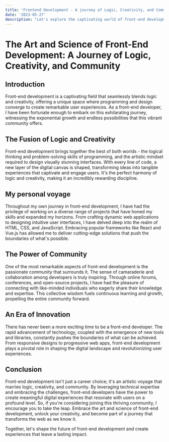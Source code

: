 ```yaml
---
title: 'Frontend Development - A journey of Logic, Creativity, and Community'
date: '2023-05-27'
description: "Let's explore the captivating world of front-end development, where logic and creativity intertwine to create exceptional user experiences. Join me on a personal voyage through the ever-evolving landscape of HTML, CSS, and JavaScript, as we uncover the power of community and embrace the endless possibilities that front-end development offers. Discover why now is the perfect time to embark on this exciting journey and become part of a thriving community shaping the future of the web."
---
```


# The Art and Science of Front-End Development: A Journey of Logic, Creativity, and Community

## Introduction

Front-end development is a captivating field that seamlessly blends logic and creativity, offering a unique space where programming and design converge to create remarkable user experiences. As a front-end developer, I have been fortunate enough to embark on this exhilarating journey, witnessing the exponential growth and endless possibilities that this vibrant community offers.

## The Fusion of Logic and Creativity

Front-end development brings together the best of both worlds - the logical thinking and problem-solving skills of programming, and the artistic mindset required to design visually stunning interfaces. With every line of code, a new layer of the digital canvas is shaped, transforming ideas into tangible experiences that captivate and engage users. It's the perfect harmony of logic and creativity, making it an incredibly rewarding discipline.

## My personal voyage

Throughout my own journey in front-end development, I have had the privilege of working on a diverse range of projects that have honed my skills and expanded my horizons. From crafting dynamic web applications to designing intuitive user interfaces, I have delved deep into the realm of HTML, CSS, and JavaScript. Embracing popular frameworks like React and Vue.js has allowed me to deliver cutting-edge solutions that push the boundaries of what's possible.

## The Power of Community

One of the most remarkable aspects of front-end development is the passionate community that surrounds it. The sense of camaraderie and collaboration among developers is truly inspiring. Through online forums, conferences, and open-source projects, I have had the pleasure of connecting with like-minded individuals who eagerly share their knowledge and expertise. This collective wisdom fuels continuous learning and growth, propelling the entire community forward.

## An Era of Innovation

There has never been a more exciting time to be a front-end developer. The rapid advancement of technology, coupled with the emergence of new tools and libraries, constantly pushes the boundaries of what can be achieved. From responsive designs to progressive web apps, front-end development plays a pivotal role in shaping the digital landscape and revolutionizing user experiences.

## Conclusion

Front-end development isn't just a career choice; it's an artistic voyage that marries logic, creativity, and community. By leveraging technical expertise and embracing the challenges, front-end developers have the power to create meaningful digital experiences that resonate with users on a profound level. So, if you're considering joining this thriving community, I encourage you to take the leap. Embrace the art and science of front-end development, unlock your creativity, and become part of a journey that transforms the web as we know it.

Together, let's shape the future of front-end development and create experiences that leave a lasting impact.

